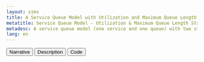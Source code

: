 ```yaml
---
layout: sims
title: A Service Queue Model with Utilization and Maximum Queue Length Statistics
metatitle: Service Queue Model - Utilization & Maximum Queue Length Statistics
metadesc: A service queue model (one service and one queue) with two statistics maximum queue length and service utilization. For simplicity, the model uses abstract (discrete) time and abstracts away from individual customers and from the composition of the queue, which is only represented in terms of its length. The model includes one object type ServiceDesk, and two event types CustomerArrival and CustomerDeparture. Both the random time variable for the recurrence of customer arrival events and the random time variable for modeling the duration of services are discrete.
lang: en
---
```

 <div id="model-menu">
  <button type='button' onclick='oes.ui.showNarrative()'>Narrative</button>
  <button type='button' onclick='oes.ui.showDescription()'>Description</button>
  <button id='showCodeBtn' type='button' onclick='oes.ui.showCode()'>Code</button>
 </div>
</main>


